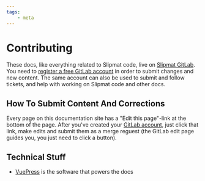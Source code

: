 ```yaml
---
tags: 
    - meta
---
```

# Contributing

These docs, like everything related to Slipmat code, live on [Slipmat GitLab](https://gitlab.com/slipmatio). You need to [register a free GitLab account](https://gitlab.com/users/sign_up) in order to submit changes and new content. The same account can also be used to submit and follow tickets, and help with working on Slipmat code and other docs.

## How To Submit Content And Corrections

Every page on this documentation site has a "Edit this page"-link at the bottom of the page. After you've created your [GitLab account](https://gitlab.com/users/sign_up), just click that link, make edits and submit them as a merge reguest (the GitLab edit page guides you, you just need to click a button).

## Technical Stuff

- [VuePress](https://vuepress.vuejs.org/) is the software that powers the docs
